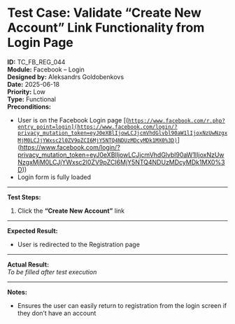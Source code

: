 # Test Case: Validate “Create New Account” Link Functionality from Login Page

**ID:** TC_FB_REG_044  
**Module:** Facebook – Login  
**Designed by:** Aleksandrs Goldobenkovs  
**Date:** 2025-06-18  
**Priority:** Low  
**Type:** Functional  
**Preconditions:**  
- User is on the Facebook Login page  [([`https://www.facebook.com/r.php?entry_point=login](https://www.facebook.com/login/?privacy_mutation_token=eyJ0eXBlIjowLCJjcmVhdGlvbl90aW1lIjoxNzUwNzgxMjM0LCJjYWxsc2l0ZV9pZCI6MjY5NTQ4NDUzMDcyMDk1MX0%3D)`]([https://www.facebook.com/r.php?entry_point=login)](https://www.facebook.com/login/?privacy_mutation_token=eyJ0eXBlIjowLCJjcmVhdGlvbl90aW1lIjoxNzUwNzgxMjM0LCJjYWxsc2l0ZV9pZCI6MjY5NTQ4NDUzMDcyMDk1MX0%3D))
- Login form is fully loaded

---

**Test Steps:**

1. Click the **“Create New Account”** link

---

**Expected Result:**   
- User is redirected to the Registration page

---

**Actual Result:**  
_To be filled after test execution_

---

**Notes:**
- Ensures the user can easily return to registration from the login screen if they don’t have an account
